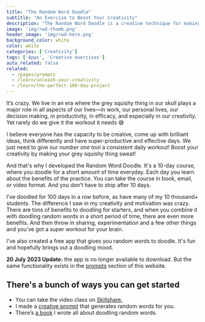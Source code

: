 ```yaml
---
title: "The Random Word Doodle"
subtitle: "An Exercise to Boost Your Creativity"
description: "The Random Word Doodle is a creative technique for making your brain sweat. There are plenty of sweet benefits that come with doodling for 10-15 minutes everyday. Discover what they are and where to get your random words from."
image: 'img/rwd-thumb.png'
header_image: 'img/rwd-hero.png'
background_color: white
color: white
categories: ['Creativity']
tags: ['Apps', 'Creative exercises']
auto_related: false
related:
  - /pages/prompts
  - /learn/unleash-your-creativity
  - /learn/the-perfect-100-day-project
---
```


It’s crazy. We live in an era where the grey squishy thing in our skull plays a major role in all aspects of our lives—in work, our personal lives, our decision making, in productivity, in efficacy, and especially in our creativity. Yet rarely do we give it the workout it needs 😅

I believe everyone has the capacity to be creative, come up with brilliant ideas, think differently and have super-productive and effective days. We just need to give our *number one tool* a consistent daily workout! Boost your creativity by making your grey squishy thing sweat!

And that's why I developed the Random Word Doodle. It's a 10-day course, where you doodle for a short amount of time everyday. Each day you learn about the benefits of the practice. You can take the course in book, email, or video format. And you don’t have to stop after 10 days.

I’ve doodled for 100 days in a row before, as have many of my 10 thousand+ students. The difference I saw in my creativity and motivation was crazy. There are tons of benefits to doodling for starters, and when you combine it with doodling random words in a short period of time, there are even more benefits. And then throw in sharing, experimentation and a few other things and you’ve got a super workout for your brain.

I've also created a free app that gives you random words to doodle. It's fun and hopefully brings out a doodling mood.

**20 July 2023 Update:** the app is no longer available to download. But the same functionality exists in the [prompts](/prompts/) section of this website.

## There's a bunch of ways you can get started

- You can take the video class on [Skillshare.](https://heyrich.net/rwd-class)
- I made a [creative prompt](/prompts/random-words/) that generates random words for you.
- There’s [a book](https://heyrich.net/unleash) I wrote all about doodling random words.